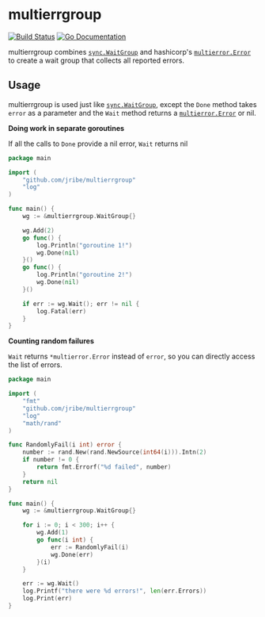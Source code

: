 # multierrgroup

[![Build Status](http://img.shields.io/travis/hashicorp/go-multierror.svg?style=flat-square)][travis]
[![Go Documentation](http://img.shields.io/badge/go-documentation-blue.svg?style=flat-square)][godocs]

[travis]: https://travis-ci.org/jribe/multierrgroup
[godocs]: https://godoc.org/github.com/jribe/multierrgroup

multierrgroup combines [`sync.WaitGroup`](https://godoc.org/sync#WaitGroup) and hashicorp's [`multierror.Error`](https://godoc.org/github.com/hashicorp/go-multierror#Error) to create a wait group that collects all reported errors.


## Usage

multierrgroup is used just like [`sync.WaitGroup`](https://godoc.org/sync#WaitGroup), except the `Done` method takes `error` as a parameter and the `Wait` method returns a [`multierror.Error`](https://godoc.org/github.com/hashicorp/go-multierror#Error) or nil.

**Doing work in separate goroutines**

If all the calls to `Done` provide a nil error, `Wait` returns nil

```go
package main

import (
    "github.com/jribe/multierrgroup"
    "log"
)

func main() {
    wg := &multierrgroup.WaitGroup{}

    wg.Add(2)
    go func() {
        log.Println("goroutine 1!")
        wg.Done(nil)
    }()
    go func() {
        log.Println("goroutine 2!")
        wg.Done(nil)
    }()

    if err := wg.Wait(); err != nil {
        log.Fatal(err)
    }
}
```

**Counting random failures**

`Wait` returns `*multierror.Error` instead of `error`, so you can directly access the list of errors.

```go
package main

import (
    "fmt"
    "github.com/jribe/multierrgroup"
    "log"
    "math/rand"
)

func RandomlyFail(i int) error {
    number := rand.New(rand.NewSource(int64(i))).Intn(2)
    if number != 0 {
        return fmt.Errorf("%d failed", number)
    }
    return nil
}

func main() {
    wg := &multierrgroup.WaitGroup{}

    for i := 0; i < 300; i++ {
        wg.Add(1)
        go func(i int) {
            err := RandomlyFail(i)
            wg.Done(err)
        }(i)
    }

    err := wg.Wait()
    log.Printf("there were %d errors!", len(err.Errors))
    log.Print(err)
}
```
